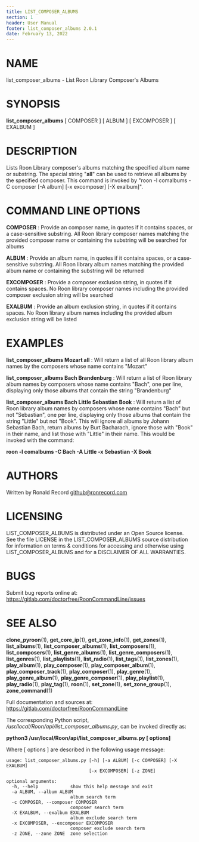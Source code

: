 ```yaml
---
title: LIST_COMPOSER_ALBUMS
section: 1
header: User Manual
footer: list_composer_albums 2.0.1
date: February 13, 2022
---
```

# NAME
list_composer_albums - List Roon Library Composer's Albums

# SYNOPSIS
**list_composer_albums** [ COMPOSER ] [ ALBUM ] [ EXCOMPOSER ] [ EXALBUM ]

# DESCRIPTION
Lists Roon Library composer's albums matching the specified album name or substring. The special string "__all__" can be used to retrieve all albums by the specified composer. This command is invoked by "roon -l comalbums -C composer [-A album] [-x excomposer] [-X exalbum]".

# COMMAND LINE OPTIONS
**COMPOSER**
: Provide an composer name, in quotes if it contains spaces, or a case-sensitive substring. All Roon library composer names matching the provided composer name or containing the substring will be searched for albums

**ALBUM**
: Provide an album name, in quotes if it contains spaces, or a case-sensitive substring. All Roon library album names matching the provided album name or containing the substring will be returned

**EXCOMPOSER**
: Provide a composer exclusion string, in quotes if it contains spaces. No Roon library composer names including the provided composer exclusion string will be searched

**EXALBUM**
: Provide an album exclusion string, in quotes if it contains spaces. No Roon library album names including the provided album exclusion string will be listed

# EXAMPLES
**list_composer_albums Mozart __all__**
: Will return a list of all Roon library album names by the composers whose name contains "Mozart"

**list_composer_albums Bach Brandenburg**
: Will return a list of Roon library album names by composers whose name contains "Bach", one per line, displaying only those albums that contain the string "Brandenburg"

**list_composer_albums Bach Little Sebastian Book**
: Will return a list of Roon library album names by composers whose name contains "Bach" but not "Sebastian", one per line, displaying only those albums that contain the string "Little" but not "Book". This will ignore all albums by Johann Sebastian Bach, return albums by Burt Bacharach, ignore those with "Book" in their name, and list those with "Little" in their name. This would be invoked with the command:

**roon -l comalbums -C Bach -A Little -x Sebastian -X Book**

# AUTHORS
Written by Ronald Record github@ronrecord.com

# LICENSING
LIST_COMPOSER_ALBUMS is distributed under an Open Source license.
See the file LICENSE in the LIST_COMPOSER_ALBUMS source distribution
for information on terms &amp; conditions for accessing and
otherwise using LIST_COMPOSER_ALBUMS and for a DISCLAIMER OF ALL WARRANTIES.

# BUGS
Submit bug reports online at: https://gitlab.com/doctorfree/RoonCommandLine/issues

# SEE ALSO
**clone_pyroon**(1), **get_core_ip**(1), **get_zone_info**(1), **get_zones**(1), **list_albums**(1), **list_composer_albums**(1), **list_composers**(1), **list_composers**(1), **list_genre_albums**(1), **list_genre_composers**(1), **list_genres**(1), **list_playlists**(1), **list_radio**(1), **list_tags**(1), **list_zones**(1), **play_album**(1), **play_composer**(1), **play_composer_album**(1), **play_composer_track**(1), **play_composer**(1), **play_genre**(1), **play_genre_album**(1), **play_genre_composer**(1), **play_playlist**(1), **play_radio**(1), **play_tag**(1), **roon**(1), **set_zone**(1), **set_zone_group**(1), **zone_command**(1)


Full documentation and sources at: https://gitlab.com/doctorfree/RoonCommandLine

The corresponding Python script, */usr/local/Roon/api/list_composer_albums.py*,
can be invoked directly as:

**python3 /usr/local/Roon/api/list_composer_albums.py [ options]**

Where [ options ] are described in the following usage message:

~~~~
usage: list_composer_albums.py [-h] [-a ALBUM] [-c COMPOSER] [-X EXALBUM]
                               [-x EXCOMPOSER] [-z ZONE]

optional arguments:
  -h, --help            show this help message and exit
  -a ALBUM, --album ALBUM
                        album search term
  -c COMPOSER, --composer COMPOSER
                        composer search term
  -X EXALBUM, --exalbum EXALBUM
                        album exclude search term
  -x EXCOMPOSER, --excomposer EXCOMPOSER
                        composer exclude search term
  -z ZONE, --zone ZONE  zone selection
~~~~
